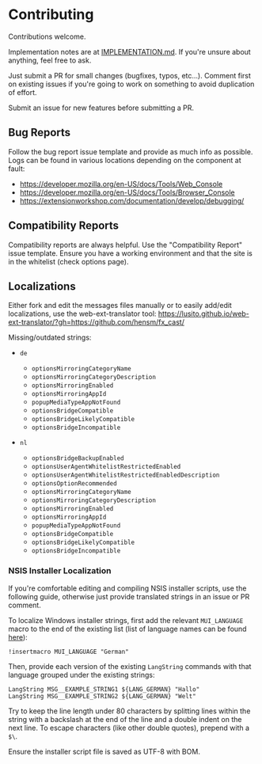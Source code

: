 # Contributing

Contributions welcome.

Implementation notes are at [IMPLEMENTATION.md](IMPLEMENTATION.md). 
If you're unsure about anything, feel free to ask.

Just submit a PR for small changes (bugfixes, typos, etc...). Comment first on existing 
issues if you're going to work on something to avoid duplication of effort.

Submit an issue for new features before submitting a PR.


## Bug Reports

Follow the bug report issue template and provide as much info as possible. Logs can be found in various locations depending on the component at fault:

* https://developer.mozilla.org/en-US/docs/Tools/Web_Console
* https://developer.mozilla.org/en-US/docs/Tools/Browser_Console
* https://extensionworkshop.com/documentation/develop/debugging/


## Compatibility Reports

Compatibility reports are always helpful. Use the "Compatibility Report" issue template. Ensure you have a working environment and that the site is in the whitelist (check options page).


## Localizations

Either fork and edit the messages files manually or to easily add/edit localizations, use the web-ext-translator tool:
https://lusito.github.io/web-ext-translator/?gh=https://github.com/hensm/fx_cast/


Missing/outdated strings:

* `de`
    * `optionsMirroringCategoryName`
    * `optionsMirroringCategoryDescription`
    * `optionsMirroringEnabled`
    * `optionsMirroringAppId`
    * `popupMediaTypeAppNotFound`
    * `optionsBridgeCompatible`
    * `optionsBridgeLikelyCompatible`
    * `optionsBridgeIncompatible`

* `nl`
    * `optionsBridgeBackupEnabled`
    * `optionsUserAgentWhitelistRestrictedEnabled`
    * `optionsUserAgentWhitelistRestrictedEnabledDescription`
    * `optionsOptionRecommended`
    * `optionsMirroringCategoryName`
    * `optionsMirroringCategoryDescription`
    * `optionsMirroringEnabled`
    * `optionsMirroringAppId`
    * `popupMediaTypeAppNotFound`
    * `optionsBridgeCompatible`
    * `optionsBridgeLikelyCompatible`
    * `optionsBridgeIncompatible`


### NSIS Installer Localization

If you're comfortable editing and compiling NSIS installer scripts, use the following guide, otherwise just provide translated strings in an issue or PR comment.

To localize Windows installer strings, first add the relevant `MUI_LANGUAGE` macro to the end of the existing list (list of language names can be found [here](https://sourceforge.net/p/nsis/code/HEAD/tree/NSIS/trunk/Contrib/Language%20files/)):
````nsi
!insertmacro MUI_LANGUAGE "German"
````
Then, provide each version of the existing `LangString` commands with that language grouped under the existing strings:
````nsi
LangString MSG__EXAMPLE_STRING1 ${LANG_GERMAN} "Hallo"
LangString MSG__EXAMPLE_STRING2 ${LANG_GERMAN} "Welt"
````

Try to keep the line length under 80 characters by splitting lines within the string with a backslash at the end of the line and a double indent on the next line. To escape characters (like other double quotes), prepend with a `$\`.

Ensure the installer script file is saved as UTF-8 with BOM.

